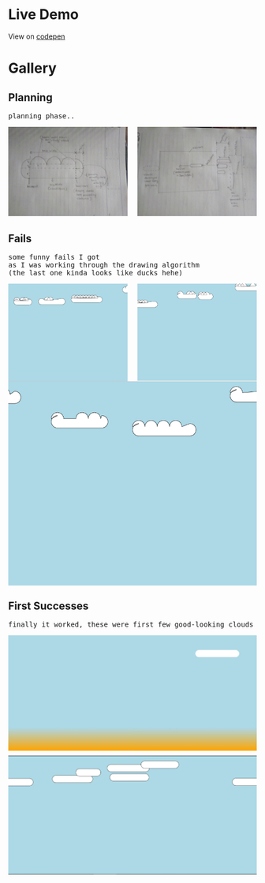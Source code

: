 # Live Demo
View on [codepen](https://codepen.io/njuki/pen/KKZKKYL)


# Gallery
## Planning
<pre>planning phase..</pre>
<img width="48%" src="./images/blueprint1.jpg">
<img width="48%" align="right" src="./images/blueprint2.jpg">

<br>

## Fails
<pre>some funny fails I got 
as I was working through the drawing algorithm 
(the last one kinda looks like ducks hehe)</pre>
<img width="48%" align="left" src="./images/haha.png">
<img width="48%" align="right" src="./images/hahaha.png">
<br>
<img align="center" src="./images/lil-ducks.png">

<br>

## First Successes
<pre>finally it worked, these were first few good-looking clouds I got</pre>
<img align="left" style="margin-bottom:10px;" src="./images/heavens-1.jpg">
<img align="right" src="./images/heavens-2.jpg">
